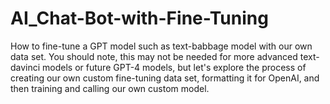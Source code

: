 # AI_Chat-Bot-with-Fine-Tuning
How to fine-tune a GPT model such as text-babbage model with our own data set. You should note, this may not be needed for more advanced text-davinci models or future GPT-4 models, but let's explore the process of creating our own custom fine-tuning data set, formatting it for OpenAI, and then training and calling our own custom model.
